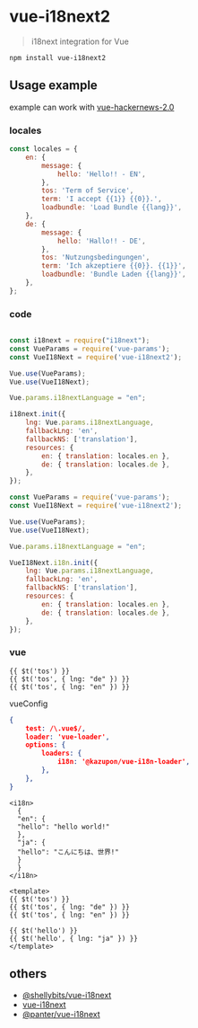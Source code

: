 # vue-i18next2

> i18next integration for Vue

`npm install vue-i18next2`

## Usage example

example can work with [vue-hackernews-2.0](https://github.com/vuejs/vue-hackernews-2.0)

### locales

```javascript
const locales = {
	en: {
		message: {
			hello: 'Hello!! - EN',
		},
		tos: 'Term of Service',
		term: 'I accept {{1}} {{0}}.',
		loadbundle: 'Load Bundle {{lang}}',
	},
	de: {
		message: {
			hello: 'Hallo!! - DE',
		},
		tos: 'Nutzungsbedingungen',
		term: 'Ich akzeptiere {{0}}. {{1}}',
		loadbundle: 'Bundle Laden {{lang}}',
	},
};
```

### code

```javascript

const i18next = require("i18next");
const VueParams = require('vue-params');
const VueI18Next = require('vue-i18next2');

Vue.use(VueParams);
Vue.use(VueI18Next);

Vue.params.i18nextLanguage = "en";

i18next.init({
	lng: Vue.params.i18nextLanguage,
	fallbackLng: 'en',
	fallbackNS: ['translation'],
	resources: {
		en: { translation: locales.en },
		de: { translation: locales.de },
	},
});

```

```javascript
const VueParams = require('vue-params');
const VueI18Next = require('vue-i18next2');

Vue.use(VueParams);
Vue.use(VueI18Next);

Vue.params.i18nextLanguage = "en";

VueI18Next.i18n.init({
	lng: Vue.params.i18nextLanguage,
	fallbackLng: 'en',
	fallbackNS: ['translation'],
	resources: {
		en: { translation: locales.en },
		de: { translation: locales.de },
	},
});
```

### vue

```vue
{{ $t('tos') }}
{{ $t('tos', { lng: "de" }) }}
{{ $t('tos', { lng: "en" }) }}
```

vueConfig
```json
{
	test: /\.vue$/,
	loader: 'vue-loader',
	options: {
		loaders: {
			i18n: '@kazupon/vue-i18n-loader',
		},
	},
}
```

```vue
<i18n>
  {
  "en": {
  "hello": "hello world!"
  },
  "ja": {
  "hello": "こんにちは、世界!"
  }
  }
</i18n>

<template>
{{ $t('tos') }}
{{ $t('tos', { lng: "de" }) }}
{{ $t('tos', { lng: "en" }) }}

{{ $t('hello') }}
{{ $t('hello', { lng: "ja" }) }}
</template>
```

## others

* [@shellybits/vue-i18next](https://www.npmjs.com/package/@shellybits/vue-i18next)
* [vue-i18next](https://github.com/rse/vue-i18next)
* [@panter/vue-i18next](https://github.com/panter/vue-i18next)
